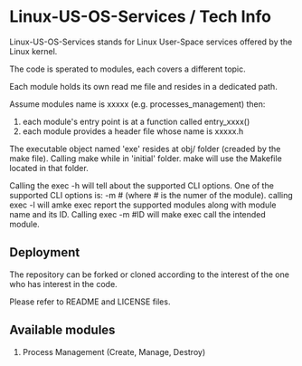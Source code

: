 # Linux-US-OS-Services / Tech Info

Linux-US-OS-Services stands for Linux User-Space services offered by the Linux kernel.

The code is sperated to modules, each covers a different topic.

Each module holds its own read me file and resides in a dedicated path.

Assume modules name is xxxxx (e.g. processes_management) then:
1. each module's entry point is at a function called entry_xxxx()
2. each module provides a header file whose name is xxxxx.h

The executable object named 'exe' resides at obj/ folder (creaded by the make file).
Calling make while in 'initial' folder. make will use the Makefile located in that folder.

Calling the exec -h will tell about the supported CLI options.
One of the supported CLI options is: -m # (where # is the numer of the module).
calling exec -l will amke exec report the supported modules along with module name and its ID.
Calling exec -m #ID will make exec call the intended module.


## Deployment

The repository can be forked or cloned according to the
interest of the one who has interest in the code.

Please refer to README and LICENSE files.


## Available modules

1. Process Management (Create, Manage, Destroy)
